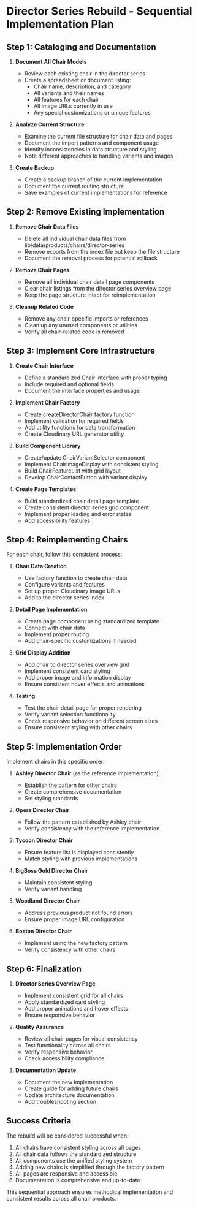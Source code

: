 # Director Series Rebuild - Sequential Implementation Plan

## Step 1: Cataloging and Documentation

1. **Document All Chair Models**
   - Review each existing chair in the director series
   - Create a spreadsheet or document listing:
     - Chair name, description, and category
     - All variants and their names
     - All features for each chair
     - All image URLs currently in use
     - Any special customizations or unique features

2. **Analyze Current Structure**
   - Examine the current file structure for chair data and pages
   - Document the import patterns and component usage
   - Identify inconsistencies in data structure and styling
   - Note different approaches to handling variants and images

3. **Create Backup**
   - Create a backup branch of the current implementation
   - Document the current routing structure
   - Save examples of current implementations for reference

## Step 2: Remove Existing Implementation

1. **Remove Chair Data Files**
   - Delete all individual chair data files from lib/data/products/chairs/director-series
   - Remove exports from the index file but keep the file structure
   - Document the removal process for potential rollback

2. **Remove Chair Pages**
   - Remove all individual chair detail page components
   - Clear chair listings from the director series overview page
   - Keep the page structure intact for reimplementation

3. **Cleanup Related Code**
   - Remove any chair-specific imports or references
   - Clean up any unused components or utilities
   - Verify all chair-related code is removed

## Step 3: Implement Core Infrastructure

1. **Create Chair Interface**
   - Define a standardized Chair interface with proper typing
   - Include required and optional fields
   - Document the interface properties and usage

2. **Implement Chair Factory**
   - Create createDirectorChair factory function
   - Implement validation for required fields
   - Add utility functions for data transformation
   - Create Cloudinary URL generator utility

3. **Build Component Library**
   - Create/update ChairVariantSelector component
   - Implement ChairImageDisplay with consistent styling
   - Build ChairFeatureList with grid layout
   - Develop ChairContactButton with variant display

4. **Create Page Templates**
   - Build standardized chair detail page template
   - Create consistent director series grid component
   - Implement proper loading and error states
   - Add accessibility features

## Step 4: Reimplementing Chairs

For each chair, follow this consistent process:

1. **Chair Data Creation**
   - Use factory function to create chair data
   - Configure variants and features
   - Set up proper Cloudinary image URLs
   - Add to the director series index

2. **Detail Page Implementation**
   - Create page component using standardized template
   - Connect with chair data
   - Implement proper routing
   - Add chair-specific customizations if needed

3. **Grid Display Addition**
   - Add chair to director series overview grid
   - Implement consistent card styling
   - Add proper image and information display
   - Ensure consistent hover effects and animations

4. **Testing**
   - Test the chair detail page for proper rendering
   - Verify variant selection functionality
   - Check responsive behavior on different screen sizes
   - Ensure consistent styling with other chairs

## Step 5: Implementation Order

Implement chairs in this specific order:

1. **Ashley Director Chair** (as the reference implementation)
   - Establish the pattern for other chairs
   - Create comprehensive documentation
   - Set styling standards

2. **Opera Director Chair**
   - Follow the pattern established by Ashley chair
   - Verify consistency with the reference implementation

3. **Tycoon Director Chair**
   - Ensure feature list is displayed consistently
   - Match styling with previous implementations

4. **BigBoss Gold Director Chair**
   - Maintain consistent styling
   - Verify variant handling

5. **Woodland Director Chair**
   - Address previous product not found errors
   - Ensure proper image URL configuration

6. **Boston Director Chair**
   - Implement using the new factory pattern
   - Verify consistency with other chairs

## Step 6: Finalization

1. **Director Series Overview Page**
   - Implement consistent grid for all chairs
   - Apply standardized card styling
   - Add proper animations and hover effects
   - Ensure responsive behavior

2. **Quality Assurance**
   - Review all chair pages for visual consistency
   - Test functionality across all chairs
   - Verify responsive behavior
   - Check accessibility compliance

3. **Documentation Update**
   - Document the new implementation
   - Create guide for adding future chairs
   - Update architecture documentation
   - Add troubleshooting section

## Success Criteria

The rebuild will be considered successful when:

1. All chairs have consistent styling across all pages
2. All chair data follows the standardized structure
3. All components use the unified styling system
4. Adding new chairs is simplified through the factory pattern
5. All pages are responsive and accessible
6. Documentation is comprehensive and up-to-date

This sequential approach ensures methodical implementation and consistent results across all chair products.